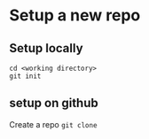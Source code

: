 # Setup a new repo

## Setup locally

```
cd <working directory>
git init
```

## setup on github

Create a repo
 `git clone `
